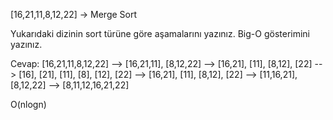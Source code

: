 [16,21,11,8,12,22] -> Merge Sort

Yukarıdaki dizinin sort türüne göre aşamalarını yazınız.
Big-O gösterimini yazınız.

Cevap: [16,21,11,8,12,22]  --> [16,21,11], [8,12,22] --> [16,21], [11], [8,12], [22] --> [16], [21], [11], [8], [12], [22] --> [16,21], [11], [8,12], [22] --> [11,16,21], [8,12,22] --> [8,11,12,16,21,22]

O(nlogn)